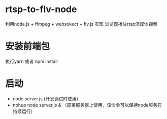 # rtsp-to-flv-node
利用node.js + ffmpeg + websokect + flv.js 实现 浏览器播放rtsp流媒体视频

# 安装前端包
执行yarn  或者  npm install

# 启动

- node server.js (开发调试时使用)
- nohup node server.js & （部署服务器上使用，该命令可以保持node服务在持续运行）
